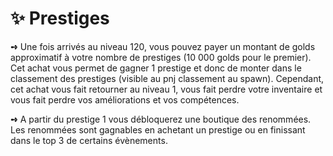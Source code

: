 # ✨ Prestiges

**➺** Une fois arrivés au niveau 120, vous pouvez payer un montant de golds approximatif à votre nombre de prestiges (10 000 golds pour le premier). Cet achat vous permet de gagner 1 prestige et donc de monter dans le classement des prestiges (visible au pnj classement au spawn). Cependant, cet achat vous fait retourner au niveau 1, vous fait perdre votre inventaire et vous fait perdre vos améliorations et vos compétences.

**➺** A partir du prestige 1 vous débloquerez une boutique des renommées. Les renommées sont gagnables en achetant un prestige ou en finissant dans le top 3 de certains évènements.
